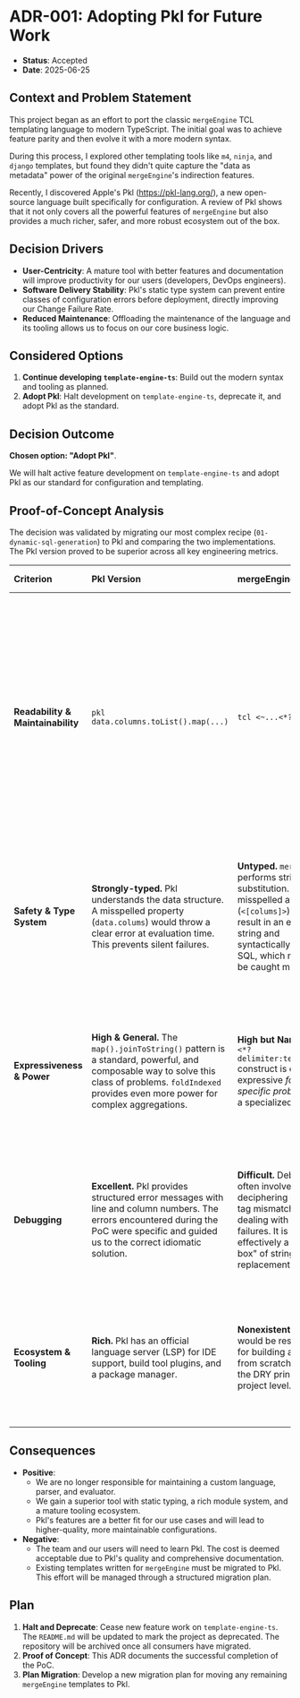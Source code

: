 # ADR-001: Adopting Pkl for Future Work

- **Status**: Accepted
- **Date**: 2025-06-25

## Context and Problem Statement

This project began as an effort to port the classic `mergeEngine` TCL templating language to modern TypeScript. The initial goal was to achieve feature parity and then evolve it with a more modern syntax.

During this process, I explored other templating tools like `m4`, `ninja`, and `django` templates, but found they didn't quite capture the "data as metadata" power of the original `mergeEngine`'s indirection features.

Recently, I discovered Apple's Pkl (<https://pkl-lang.org/>), a new open-source language built specifically for configuration. A review of Pkl shows that it not only covers all the powerful features of `mergeEngine` but also provides a much richer, safer, and more robust ecosystem out of the box.

## Decision Drivers

- **User-Centricity**: A mature tool with better features and documentation will improve productivity for our users (developers, DevOps engineers).
- **Software Delivery Stability**: Pkl's static type system can prevent entire classes of configuration errors before deployment, directly improving our Change Failure Rate.
- **Reduced Maintenance**: Offloading the maintenance of the language and its tooling allows us to focus on our core business logic.

## Considered Options

1. **Continue developing `template-engine-ts`**: Build out the modern syntax and tooling as planned.
2. **Adopt Pkl**: Halt development on `template-engine-ts`, deprecate it, and adopt Pkl as the standard.

## Decision Outcome

**Chosen option: "Adopt Pkl"**.

We will halt active feature development on `template-engine-ts` and adopt Pkl as our standard for configuration and templating.

## Proof-of-Concept Analysis

The decision was validated by migrating our most complex recipe (`01-dynamic-sql-generation`) to Pkl and comparing the two implementations. The Pkl version proved to be superior across all key engineering metrics.

| Criterion | Pkl Version | mergeEngine Version | Analysis & Recommendation |
| :--- | :--- | :--- | :--- |
| **Readability & Maintainability** | ```pkl data.columns.toList().map(...)``` | ```tcl <~...<*?, :>...~>``` | **Pkl is vastly superior.** The Pkl code uses standard, well-understood functional concepts (`toList`, `map`). A new developer can immediately grasp the intent. The `mergeEngine` version is a dense, symbol-heavy DSL that requires specialized knowledge, making maintenance difficult and error-prone. |
| **Safety & Type System** | **Strongly-typed.** Pkl understands the data structure. A misspelled property (`data.colums`) would throw a clear error at evaluation time. This prevents silent failures. | **Untyped.** `mergeEngine` performs string substitution. A misspelled array name (`<[colums]>`) would result in an empty string and syntactically invalid SQL, which might only be caught much later. | **Pkl is the clear winner.** Its type system prevents an entire class of common configuration errors, directly improving our Change Failure Rate and aligning with our "Design for Failure" principle. |
| **Expressiveness & Power** | **High & General.** The `map().joinToString()` pattern is a standard, powerful, and composable way to solve this class of problems. `foldIndexed` provides even more power for complex aggregations. | **High but Narrow.** The `<*?delimiter:terminator>` construct is extremely expressive *for this specific problem* but is a specialized shortcut. | **Pkl's power is more general and maintainable.** Instead of bespoke shortcuts, it provides a standard library of functions that can be combined to solve a much wider range of problems in a readable way. |
| **Debugging** | **Excellent.** Pkl provides structured error messages with line and column numbers. The errors encountered during the PoC were specific and guided us to the correct idiomatic solution. | **Difficult.** Debugging often involves deciphering cryptic tag mismatches or dealing with silent failures. It is effectively a "black box" of string replacement. | **Pkl is dramatically better.** Fast, clear feedback loops are essential for productivity. Pkl provides the debugging experience of a modern programming language. |
| **Ecosystem & Tooling** | **Rich.** Pkl has an official language server (LSP) for IDE support, build tool plugins, and a package manager. | **Nonexistent.** We would be responsible for building all tooling from scratch, violating the DRY principle at a project level. | **Pkl wins by a landslide.** Adopting Pkl allows us to leverage a mature ecosystem instead of building one, freeing us to focus on delivering actual value. |

## Consequences

- **Positive**:
  - We are no longer responsible for maintaining a custom language, parser, and evaluator.
  - We gain a superior tool with static typing, a rich module system, and a mature tooling ecosystem.
  - Pkl's features are a better fit for our use cases and will lead to higher-quality, more maintainable configurations.
- **Negative**:
  - The team and our users will need to learn Pkl. The cost is deemed acceptable due to Pkl's quality and comprehensive documentation.
  - Existing templates written for `mergeEngine` must be migrated to Pkl. This effort will be managed through a structured migration plan.

## Plan

1. **Halt and Deprecate**: Cease new feature work on `template-engine-ts`. The `README.md` will be updated to mark the project as deprecated. The repository will be archived once all consumers have migrated.
2. **Proof of Concept**: This ADR documents the successful completion of the PoC.
3. **Plan Migration**: Develop a new migration plan for moving any remaining `mergeEngine` templates to Pkl.
